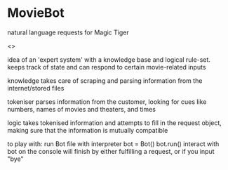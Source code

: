 # MovieBot
natural language requests for Magic Tiger

<<in progress>>

idea of an 'expert system' with a knowledge base and logical rule-set.
keeps track of state and can respond to certain movie-related inputs

knowledge takes care of scraping and parsing information from the internet/stored files

tokeniser parses information from the customer, looking for cues like numbers, names of movies
and theaters, and times

logic takes tokenised information and attempts to fill in the request object, making
sure that the information is mutually compatible


to play with:
run Bot file with interpreter
bot = Bot()
bot.run()
interact with bot on the console
will finish by either fulfilling a request, or if you input "bye"
